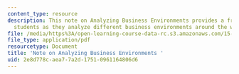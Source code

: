 ```yaml
---
content_type: resource
description: This note on Analyzing Business Environments provides a framework for
  students as they analyze different business environments around the world.
file: /media/https%3A/open-learning-course-data-rc.s3.amazonaws.com/15-224-global-markets-national-politics-and-the-competitive-advantage-of-firms-spring-2003/2e8d778caea77a2d17510961164806d6_analyzingbusinessen.pdf
file_type: application/pdf
resourcetype: Document
title: 'Note on Analyzing Business Environments '
uid: 2e8d778c-aea7-7a2d-1751-0961164806d6
---
```

